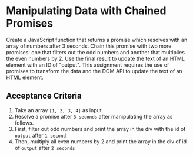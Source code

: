 # Manipulating Data with Chained Promises

Create a JavaScript function that returns a promise which resolves with an array of numbers after 3 seconds. Chain this promise with two more promises: one that filters out the odd numbers and another that multiplies the even numbers by 2. Use the final result to update the text of an HTML element with an ID of "output". This assignment requires the use of promises to transform the data and the DOM API to update the text of an HTML element.

## Acceptance Criteria

1. Take an array `[1, 2, 3, 4]` as input.
2. Resolve a promise after `3 seconds` after manipulating the array as follows.
3. First, filter out odd numbers and print the array in the div with the id of `output` after `1 second`
4. Then, multiply all even numbers by 2 and print the array in the div of id of `output` after `2 seconds`
